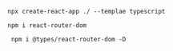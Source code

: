`npx create-react-app ./ --templae typescript`

`npm i react-router-dom`

` npm i @types/react-router-dom -D`